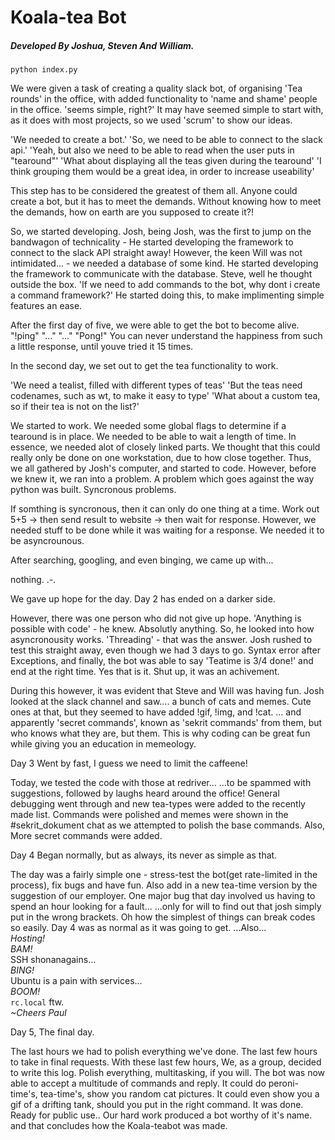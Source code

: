 # Koala-tea Bot
##### Developed By Joshua, Steven And William.


`python index.py`

We were given a task of creating a quality slack bot, of organising 'Tea rounds' in the office, with added 
functionality to 'name and shame' people in the office.
	'seems simple, right?'
It may have seemed simple to start with, as it does with most projects, so we used 'scrum' to show our ideas.

'We needed to create a bot.'
'So, we need to be able to connect to the slack api.'
'Yeah, but also we need to be able to read when the user puts in "tearound"'
'What about displaying all the teas given during the tearound'
'I think grouping them would be a great idea, in order to increase useability'

This step has to be considered the greatest of them all. Anyone could create a bot, but it has to meet the demands.
Without knowing how to meet the demands, how on earth are you supposed to create it?!

So, we started developing.
Josh, being Josh, was the first to jump on the bandwagon of technicality - He started developing the framework to 
connect to the slack API straight away!
However, the keen Will was not intimidated... - we needed a database of some kind. He started developing the
framework to communicate with the database.
Steve, well he thought outside the box. 'If we need to add commands to the bot, why dont i create a command framework?'
He started doing this, to make implimenting simple features an ease.

After the first day of five, we were able to get the bot to become alive.
"!ping"
"..."
"..."
"Pong!"
You can never understand the happiness from such a little response, until youve tried it 15 times.

In the second day, we set out to get the tea functionality to work.

'We need a tealist, filled with different types of teas'
'But the teas need codenames, such as wt, to make it easy to type'
'What about a custom tea, so if their tea is not on the list?'

We started to work.
We needed some global flags to determine if a tearound is in place. We needed to be able to wait a length of time.
In essence, we needed alot of closely linked parts. We thought that this could really only be done on one workstation, 
due to how close together. Thus, we all gathered by Josh's computer, and started to code. However, before we knew it,
we ran into a problem. A problem which goes against the way python was built.
Syncronous problems.

If somthing is syncronous, then it can only do one thing at a time.
Work out 5+5 -> then send result to website -> then wait for response.
However, we needed stuff to be done while it was waiting for a response.
We needed it to be asyncrounous.

After searching, googling, and even binging, we came up with...

nothing.
.-.

We gave up hope for the day.
Day 2 has ended on a darker side.

However, there was one person who did not give up hope.
'Anything is possible with code' - he knew. Absolutly anything.
So, he looked into how asyncronousity works.
'Threading' - that was the answer.
Josh rushed to test this straight away, even though we had 3 days to go.
Syntax error after Exceptions, and finally, the bot was able to say 'Teatime is 3/4 done!' and end at the right time.
Yes that is it.
Shut up, it was an achivement.

During this however, it was evident that Steve and Will was having fun.
Josh looked at the slack channel and saw.... a bunch of cats and memes.
Cute ones at that, but they seemed to have added !gif, !img, and !cat.
... and apparently 'secret commands', known as 'sekrit commands' from them, but who knows what they are, but them.
This is why coding can be great fun while giving you an education in memeology.

Day 3 Went by fast, I guess we need to limit the caffeene!

Today, we tested the code with those at redriver...
...to be spammed with suggestions, followed by laughs heard around the office!
General debugging went through and new tea-types were added to the recently made list.
Commands were polished and memes were shown in the #sekrit_dokument chat as we attempted to polish the base commands.
Also, More secret commands were added.

Day 4 Began normally, but as always, its never as simple as that.

The day was a fairly simple one - stress-test the bot(get rate-limited in the process), fix bugs and have fun.
Also add in a new tea-time version by the suggestion of our employer.
One major bug that day involved us having to spend an hour looking for a fault...
...only for will to find out that josh simply put in the wrong brackets.
Oh how the simplest of things can break codes so easily. 
Day 4 was as normal as it was going to get.
...Also...  
*Hosting!*  
_BAM!_  
SSH shonanagains...  
_BING!_  
Ubuntu is a pain with services...  
_BOOM!_  
`rc.local` ftw.  
_~Cheers Paul_

Day 5, The final day.

The last hours we had to polish everything we've done.
The last few hours to take in final requests.
With these last few hours, We, as a group, decided to write this log.
Polish everything, multitasking, if you will.
The bot was now able to accept a multitude of commands and reply.
It could do peroni-time's, tea-time's, show you random cat pictures.
It could even show you a gif of a drifting tank, should you put in the right command.
It was done. Ready for public use..
Our hard work produced a bot worthy of it's name.
and that concludes how the Koala-teabot was made.



